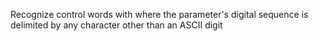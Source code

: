 Recognize control words with where the parameter's digital sequence is delimited by any character other than an ASCII digit
